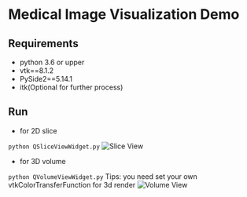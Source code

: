 # Medical Image Visualization Demo

## Requirements

- python 3.6 or upper
- vtk==8.1.2
- PySide2==5.14.1
- itk(Optional for further process)

## Run

- for 2D slice

`python QSliceViewWidget.py`
![Slice View]()

- for 3D volume

`python QVolumeViewWidget.py`
Tips: you need set your own vtkColorTransferFunction for 3d render
![Volume View]()
